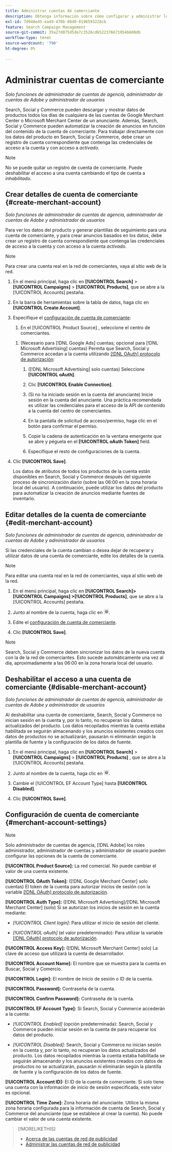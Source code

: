 ```yaml
---
title: Administrar cuentas de comerciante
description: Obtenga información sobre cómo configurar y administrar los detalles de la cuenta de un centro de comerciantes.
exl-id: 7d940e45-ea49-470b-98d0-0196593228cb
feature: Search Campaign Management
source-git-commit: 35a27d075d5de7c3526cd6522376671954b608db
workflow-type: tm+mt
source-wordcount: '790'
ht-degree: 0%

---
```


# Administrar cuentas de comerciante

*Solo funciones de administrador de cuentas de agencia, administrador de cuentas de Adobe y administrador de usuarios*

Search, Social y Commerce pueden descargar y mostrar datos de productos todos los días de cualquiera de las cuentas de Google Merchant Center o Microsoft Merchant Center de un anunciante. Además, Search, Social y Commerce pueden automatizar la creación de anuncios en función del contenido de la cuenta de comerciante. Para trabajar directamente con los datos del producto en Search, Social y Commerce, debe crear un registro de cuenta correspondiente que contenga las credenciales de acceso a la cuenta y con acceso a *activado*.

>[!NOTE]
>
>No se puede quitar un registro de cuenta de comerciante. Puede deshabilitar el acceso a una cuenta cambiando el tipo de cuenta a *inhabilitado*.

## Crear detalles de cuenta de comerciante {#create-merchant-account}

*Solo funciones de administrador de cuentas de agencia, administrador de cuentas de Adobe y administrador de usuarios*

Para ver los datos del producto y generar plantillas de seguimiento para una cuenta de comerciante, y para crear anuncios basados en los datos, debe crear un registro de cuenta correspondiente que contenga las credenciales de acceso a la cuenta y con acceso a la cuenta *activado*.

>[!NOTE]
>
>Para crear una cuenta real en la red de comerciantes, vaya al sitio web de la red.

1. En el menú principal, haga clic en **[!UICONTROL Search]** \> **[!UICONTROL Campaigns]** \> **[!UICONTROL Products]**, que se abre a la [!UICONTROL Accounts] pestaña.

1. En la barra de herramientas sobre la tabla de datos, haga clic en **[!UICONTROL Create Account]**.

1. Especifique el [configuración de cuenta de comerciante](#merchant-account-settings):

   1. En el [!UICONTROL Product Source] , seleccione el centro de comerciantes.

   <!--

   1. ([!DNL Meta Ads] accounts only) Log in to the [!DNL Meta Ads] account.

   And are there additional steps just for Meta? If so, create a separate procedure for it.
   
   -->

   1. (Necesario para [!DNL Google Ads] cuentas; opcional para [!DNL Microsoft Advertising] cuentas) Permita que Search, Social y Commerce accedan a la cuenta utilizando [[!DNL OAuth] protocolo de autorización](https://oauth.net/2/):

      1. ([!DNL Microsoft Advertising] solo cuentas) Seleccione **[!UICONTROL oAuth]**.

      1. Clic **[!UICONTROL Enable Connection]**.

      1. (Si no ha iniciado sesión en la cuenta del anunciante) Inicie sesión en la cuenta del anunciante. Una práctica recomendada es utilizar las credenciales para el acceso de la API de contenido a la cuenta del centro de comerciantes.

      1. En la pantalla de solicitud de acceso/permiso, haga clic en el botón para confirmar el permiso.

      1. Copie la cadena de autenticación en la ventana emergente que se abre y péguela en el **[!UICONTROL oAuth Token]** field.

      1. Especifique el resto de configuraciones de la cuenta.

1. Clic **[!UICONTROL Save]**.

   Los datos de atributos de todos los productos de la cuenta están disponibles en Search, Social y Commerce después del siguiente proceso de sincronización diario (sobre las 06:00 en la zona horaria local del usuario). A continuación, puede utilizar los datos del producto para automatizar la creación de anuncios mediante fuentes de inventario.

## Editar detalles de la cuenta de comerciante {#edit-merchant-account}

*Solo funciones de administrador de cuentas de agencia, administrador de cuentas de Adobe y administrador de usuarios*

Si las credenciales de la cuenta cambian o desea dejar de recuperar y utilizar datos de una cuenta de comerciante, edite los detalles de la cuenta.

>[!NOTE]
>
>Para editar una cuenta real en la red de comerciantes, vaya al sitio web de la red.

1. En el menú principal, haga clic en **[!UICONTROL Search]\> [!UICONTROL Campaigns] \>[!UICONTROL Products]**, que se abre a la [!UICONTROL Accounts] pestaña.

1. Junto al nombre de la cuenta, haga clic en ![Ver/editar configuración](/help/search-social-commerce/assets/settings.png "Ver/editar configuración").

1. Edite el [configuración de cuenta de comerciante](#merchant-account-settings).

1. Clic **[!UICONTROL Save]**.

>[!NOTE]
>
>Search, Social y Commerce deben sincronizar los datos de la nueva cuenta con la de la red de comerciantes. Esto sucede automáticamente una vez al día, aproximadamente a las 06:00 en la zona horaria local del usuario.

## Deshabilitar el acceso a una cuenta de comerciante {#disable-merchant-account}

*Solo funciones de administrador de cuentas de agencia, administrador de cuentas de Adobe y administrador de usuarios*

Al deshabilitar una cuenta de comerciante, Search, Social y Commerce no inician sesión en la cuenta y, por lo tanto, no recuperan los datos actualizados del producto. Los datos recopilados mientras la cuenta estaba habilitada se seguirán almacenando y los anuncios existentes creados con datos de productos no se actualizarán, pausarán ni eliminarán según la plantilla de fuente y la configuración de los datos de fuente.

1. En el menú principal, haga clic en **[!UICONTROL Search]** \> **[!UICONTROL Campaigns]** \> **[!UICONTROL Products]** , que se abre a la [!UICONTROL Accounts] pestaña.

1. Junto al nombre de la cuenta, haga clic en ![Ver/editar configuración](/help/search-social-commerce/assets/settings.png "Ver/editar configuración").

1. Cambie el [!UICONTROL EF Account Type] hasta **[!UICONTROL Disabled]**.

1. Clic **[!UICONTROL Save]**.

## Configuración de cuenta de comerciante {#merchant-account-settings}

>[!NOTE]
>
>Solo administrador de cuentas de agencia, [!DNL Adobe] los roles administrador, administrador de cuentas y administrador de usuario pueden configurar las opciones de la cuenta de comerciante.

**[!UICONTROL Product Source]:** La red comercial. No puede cambiar el valor de una cuenta existente.

**[!UICONTROL OAuth Token]:** ([!DNL Google Merchant Center] solo cuentas) El token de la cuenta para autorizar inicios de sesión con la variable [[!DNL OAuth] protocolo de autorización](https://oauth.net/2/).

**[!UICONTROL Auth Type]:** ([!DNL Microsoft Advertising]/[!DNL Microsoft Merchant Center] (solo) Si se autorizan los inicios de sesión en la cuenta mediante:

* *[!UICONTROL Client login]:* Para utilizar el inicio de sesión del cliente.

* *[!UICONTROL oAuth]* (el valor predeterminado): Para utilizar la variable [[!DNL OAuth] protocolo de autorización](https://oauth.net/2/).

**[!UICONTROL Access Key]:** ([!DNL Microsoft Merchant Center] solo) La clave de acceso que utilizará la cuenta de desarrollador.

**[!UICONTROL Account Name]:** El nombre que se muestra para la cuenta en Buscar, Social y Comercio.

**[!UICONTROL Login]:** El nombre de inicio de sesión o ID de la cuenta.

**[!UICONTROL Password]:** Contraseña de la cuenta.

**[!UICONTROL Confirm Password]:** Contraseña de la cuenta.

**[!UICONTROL EF Account Type]:** Si Search, Social y Commerce accederán a la cuenta:

* *[!UICONTROL Enabled]* (opción predeterminada): Search, Social y Commerce pueden iniciar sesión en la cuenta de para recuperar los datos del producto.

* *[!UICONTROL Disabled]:* Search, Social y Commerce no inician sesión en la cuenta y, por lo tanto, no recuperan los datos actualizados del producto. Los datos recopilados mientras la cuenta estaba habilitada se seguirán almacenando y los anuncios existentes creados con datos de productos no se actualizarán, pausarán ni eliminarán según la plantilla de fuente y la configuración de los datos de fuente.

**[!UICONTROL Account ID]:** El ID de la cuenta de comerciante. Si solo tiene una cuenta con la información de inicio de sesión especificada, este valor es opcional.

**[!UICONTROL Time Zone]:** Zona horaria del anunciante. Utilice la misma zona horaria configurada para la información de cuenta de Search, Social y Commerce del anunciante (que se establece al crear la cuenta). No puede cambiar el valor de una cuenta existente.

>[!MORELIKETHIS]
>
>* [Acerca de las cuentas de red de publicidad](ad-network-account-about.md)
>* [Administrar las cuentas de red de publicidad](ad-network-account-manage.md)
